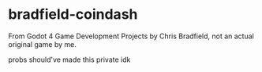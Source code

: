 # bradfield-coindash
From Godot 4 Game Development Projects by Chris Bradfield, not an actual original game by me.

probs should've made this private idk
